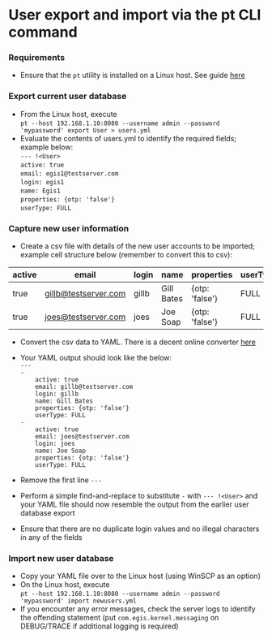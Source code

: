 # User export and import via the pt CLI command

### Requirements
* Ensure that the `pt` utility is installed on a Linux host. See guide [here](../installation/cli-article.html)

### Export current user database
* From the Linux host, execute<br>
`pt --host 192.168.1.10:8080 --username admin --password 'mypassword' export User > users.yml`
* Evaluate the contents of users.yml to identify the required fields; example below:<br>
`--- !<User>`<br>
`active: true`<br>
`email: egis1@testserver.com`<br>
`login: egis1`<br>
`name: Egis1`<br>
`properties: {otp: 'false'}`<br>
`userType: FULL`

### Capture new user information
* Create a csv file with details of the new user accounts to be imported; example cell structure below (remember to convert this to csv):

| active | email                | login | name       | properties     | userType |
| ------ | -------------------- | ----- | ---------- | -------------- | -------- |
| true   | gillb@testserver.com | gillb | Gill Bates | {otp: 'false'} | FULL     |
| true   | joes@testserver.com  | joes  | Joe Soap   | {otp: 'false'} | FULL     |

* Convert the csv data to YAML. There is a decent online converter [here](http://www.becsv.com/csv-yaml.php)

* Your YAML output should look like the below:<br>
`---`<br>
`-`<br>
`    active: true`<br>
`    email: gillb@testserver.com`<br>
`    login: gillb`<br>
`    name: Gill Bates`<br>
`    properties: {otp: 'false'}`<br>
`    userType: FULL`<br>
`-`<br>
`    active: true`<br>
`    email: joes@testserver.com`<br>
`    login: joes`<br>
`    name: Joe Soap`<br>
`    properties: {otp: 'false'}`<br>
`    userType: FULL`<br>

* Remove the first line `---`
* Perform a simple find-and-replace to substitute `-` with `--- !<User>` and your YAML file should now resemble the output from the earlier user database export
* Ensure that there are no duplicate login values and no illegal characters in any of the fields

### Import new user database
* Copy your YAML file over to the Linux host (using WinSCP as an option)
* On the Linux host, execute<br>
`pt --host 192.168.1.10:8080 --username admin --password 'mypassword' import newusers.yml`
* If you encounter any error messages, check the server logs to identify the offending statement (put `com.egis.kernel.messaging` on DEBUG/TRACE if additional logging is required)
